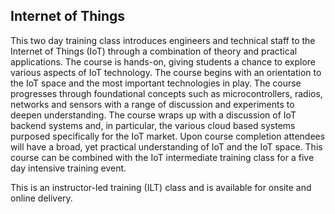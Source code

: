 
## Internet of Things

This two day training class introduces engineers and technical staff to the Internet of Things (IoT) through a combination of theory and practical applications. The course is hands-on, giving students a chance to explore various aspects of IoT technology. The course begins with an orientation to the IoT space and the most important technologies in play. The course progresses through foundational concepts such as microcontrollers, radios, networks and sensors with a range of discussion and experiments to deepen understanding. The course wraps up with a discussion of IoT backend systems and, in particular, the various cloud based systems purposed specifically for the IoT market. Upon course completion attendees will have a broad, yet practical understanding of IoT and the IoT space.  This course can be combined with the IoT intermediate training class for a five day intensive training event. 

This is an instructor-led training (ILT) class and is available for onsite and online delivery.


